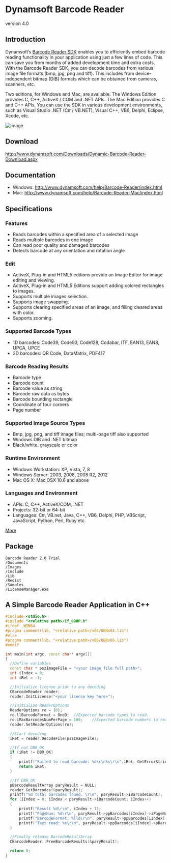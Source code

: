 Dynamsoft Barcode Reader
=========
version 4.0

Introduction
-----------

Dynamsoft’s [Barcode Reader SDK][1] enables you to efficiently embed barcode reading functionality in your application using just a few lines of code. This can save you from months of added development time and extra costs. With the Barcode Reader SDK, you can decode barcodes from various image file formats (bmp, jpg, png and tiff). This includes from device-independent bitmap (DIB) formats which can be obtained from cameras, scanners, etc.

Two editions, for Windows and Mac, are available. The Windows Edition provides C, C++, ActiveX / COM and .NET APIs. The Mac Edition provides C and C++ APIs. You can use the SDK in various development environments, such as Visual Studio .NET (C# / VB.NET), Visual C++, VB6, Delphi, Eclipse, Xcode, etc.

![image](http://www.codepool.biz/wp-content/uploads/2015/08/dbr_3_0_screenshot.png)

Download
-----------
http://www.dynamsoft.com/Downloads/Dynamic-Barcode-Reader-Download.aspx

Documentation
--------------

* Windows: http://www.dynamsoft.com/help/Barcode-Reader/index.html
* Mac: http://www.dynamsoft.com/help/Barcode-Reader-Mac/index.html

Specifications
-----------

### Features
* Reads barcodes within a specified area of a selected image
* Reads multiple barcodes in one image
* Can read poor quality and damaged barcodes
* Detects barcode at any orientation and rotation angle

### Edit
* ActiveX, Plug-in and HTML5 editions provide an Image Editor for image editing and viewing.
* ActiveX, Plug-in and HTML5 Editions support adding colored rectangles to images.
* Supports multiple images selection.
* Supports image swapping.
* Supports clearing specified areas of an image, and filling cleared areas with color.
* Supports zooming.

### Supported Barcode Types
* 1D barcodes: Code39, Code93, Code128, Codabar, ITF, EAN13, EAN8, UPCA, UPCE
* 2D barcodes: QR Code, DataMatrix, PDF417

### Barcode Reading Results
* Barcode type
* Barcode count
* Barcode value as string
* Barcode raw data as bytes
* Barcode bounding rectangle
* Coordinate of four corners
* Page number

### Supported Image Source Types
* Bmp, jpg, png, and tiff image files; multi-page tiff also supported
* Windows DIB and .NET bitmap
* Black/white, grayscale or color

### Runtime Environment
* Windows Workstation: XP, Vista, 7, 8
* Windows Server: 2003, 2008, 2008 R2, 2012
* Mac OS X: Mac OSX 10.6 and above

### Languages and Environment
* APIs: C, C++, ActiveX/COM, .NET
* Projects: 32-bit or 64-bit
* Languages: C#, VB.net, Java, C++, VB6, Delphi, PHP, VBScript, JavaScript, Python, Perl, Ruby etc.

[More][2]

Package
-------
```
Barcode Reader 2.0 Trial
/Documents
/Images
/Include
/Lib
/Redist
/Samples
/LicenseManager.exe

```

A Simple Barcode Reader Application in C++
---------------------------------
  ```C++
#include <stdio.h>
#include "<relative path>/If_DBRP.h"
#ifdef _WIN64
#pragma comment(lib, "<relative path>/x64/DBRx64.lib")
#else
#pragma comment(lib, "<relative path>/x86/DBRx86.lib")
#endif

int main(int argc, const char* argv[])
{
    //Define variables
	const char * pszImageFile = "<your image file full path>";
	int iIndex = 0;
	int iRet = -1;

    //Initialize license prior to any decoding
    CBarcodeReader reader;
	reader.InitLicense("<your license key here>");

    //Initialize ReaderOptions
	ReaderOptions ro = {0};
	ro.llBarcodeFormat = OneD;	//Expected barcode types to read.
	ro.iMaxBarcodesNumPerPage = 100;	//Expected barcode numbers to read.
    reader.SetReaderOptions(ro);

    //Start decoding
    iRet = reader.DecodeFile(pszImageFile);

    //If not DBR_OK
	if (iRet != DBR_OK)
	{
		printf("Failed to read barcode: %d\r\n%s\r\n",iRet, GetErrorString(iRet));
		return iRet;
	}

    //If DBR_OK
	pBarcodeResultArray paryResult = NULL;
    reader.GetBarcodes(&paryResult);
	printf("%d total barcodes found. \r\n", paryResult->iBarcodeCount);
	for (iIndex = 0; iIndex < paryResult->iBarcodeCount; iIndex++)
	{
		printf("Result %d\r\n", iIndex + 1);
		printf("PageNum: %d\r\n", paryResult->ppBarcodes[iIndex]->iPageNum);
		printf("BarcodeFormat: %lld\r\n", paryResult->ppBarcodes[iIndex]->llFormat);
		printf("Text read: %s\r\n", paryResult->ppBarcodes[iIndex]->pBarcodeData);
	}

    //Finally release BarcodeResultArray
    CBarcodeReader::FreeBarcodeResults(&paryResult);

	return 0;
}

  ```

[1]:http://www.dynamsoft.com/Products/Dynamic-Barcode-Reader.aspx
[2]:http://www.dynamsoft.com/Products/Dynamic-Barcode-Reader-Feature.aspx
